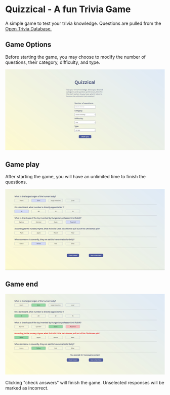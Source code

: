 # Quizzical - A fun Trivia Game

A simple game to test your trivia knowledge. Questions are pulled from the [Open Trivia Database.](https://opentdb.com/)

## Game Options

Before starting the game, you may choose to modify the number of questions, their category, difficulty, and type.

![Main Menu Screenshot](./src/imgs/mainMenu.JPG?raw=true "Main Menu")

## Game play

After starting the game, you will have an unlimited time to finish the questions. 

![Game Play](./src/imgs/quizPage.JPG?raw=true "Game play")

## Game end

![Game End](./src/imgs/checkAnswers.JPG?raw=true "Game End")

Clicking "check answers" will finish the game. Unselected responses will be marked as incorrect.

